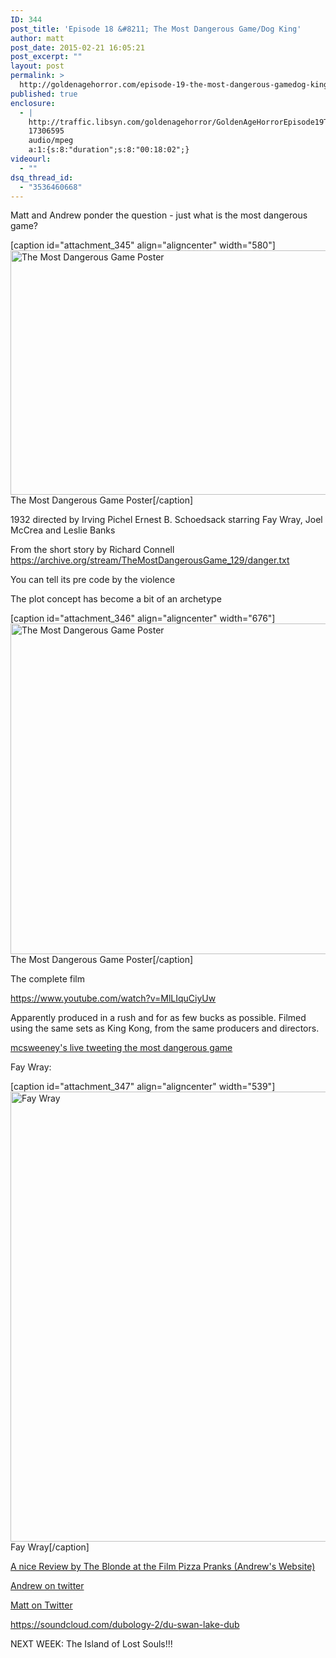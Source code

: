 ```yaml
---
ID: 344
post_title: 'Episode 18 &#8211; The Most Dangerous Game/Dog King'
author: matt
post_date: 2015-02-21 16:05:21
post_excerpt: ""
layout: post
permalink: >
  http://goldenagehorror.com/episode-19-the-most-dangerous-gamedog-king/
published: true
enclosure:
  - |
    http://traffic.libsyn.com/goldenagehorror/GoldenAgeHorrorEpisode19The_Most_Dangerous_Game.mp3
    17306595
    audio/mpeg
    a:1:{s:8:"duration";s:8:"00:18:02";}
videourl:
  - ""
dsq_thread_id:
  - "3536460668"
---
```

Matt and Andrew ponder the question - just what is the most dangerous game?

[caption id="attachment_345" align="aligncenter" width="580"]<img class="size-full wp-image-345" src="http://goldenagehorror.com/wp-content/uploads/2015/02/the-most-dangerous-game-movie-poster-1932-1020415052.jpg" alt="The Most Dangerous Game Poster" width="580" height="391" /> The Most Dangerous Game Poster[/caption]

<!--more-->

1932 directed by Irving Pichel Ernest B. Schoedsack starring Fay Wray, Joel McCrea and Leslie Banks

From the short story by Richard Connell
<a href="https://archive.org/stream/TheMostDangerousGame_129/danger.txt">https://archive.org/stream/TheMostDangerousGame_129/danger.txt</a>

You can tell its pre code by the violence

The plot concept has become a bit of an archetype

[caption id="attachment_346" align="aligncenter" width="676"]<img class="size-large wp-image-346" src="http://goldenagehorror.com/wp-content/uploads/2015/02/f6669-mostdangerousgame-1024x801.jpg" alt="The Most Dangerous Game Poster" width="676" height="529" /> The Most Dangerous Game Poster[/caption]

The complete film

https://www.youtube.com/watch?v=MlLIquCiyUw

Apparently produced in a rush and for as few bucks as possible. Filmed using the same sets as King Kong, from the same producers and directors.


<a href="http://www.mcsweeneys.net/articles/the-mostdangerousgame">mcsweeney's live tweeting the most dangerous game</a> 

Fay Wray:

[caption id="attachment_347" align="aligncenter" width="539"]<img class="size-full wp-image-347" src="http://goldenagehorror.com/wp-content/uploads/2015/02/Fay-Wray-1930s.jpg" alt="Fay Wray" width="539" height="720" /> Fay Wray[/caption]

<a href="http://theblondeatthefilm.com/2013/11/18/the-most-dangerous-game-1932/">A nice Review by The Blonde at the Film
</a>
<a href="http://pizzapranks.com/">Pizza Pranks (Andrew's Website)</a>

<a href="https://twitter.com/@pizzapranks">Andrew on twitter</a>

<a href="https://twitter.com/thewatermethod">Matt on Twitter</a>

https://soundcloud.com/dubology-2/du-swan-lake-dub

NEXT WEEK: The Island of Lost Souls!!!

&nbsp;